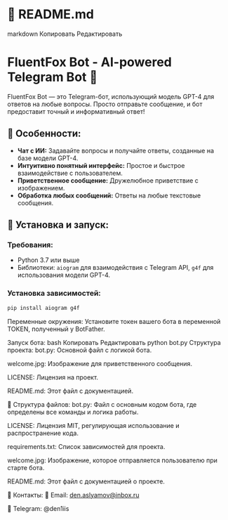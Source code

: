 # 📜 README.md
markdown
Копировать
Редактировать
# FluentFox Bot - AI-powered Telegram Bot 🤖

FluentFox Bot — это Telegram-бот, использующий модель GPT-4 для ответов на любые вопросы. Просто отправьте сообщение, и бот предоставит точный и информативный ответ!

## 🚀 Особенности:
- **Чат с ИИ:** Задавайте вопросы и получайте ответы, созданные на базе модели GPT-4.
- **Интуитивно понятный интерфейс:** Простое и быстрое взаимодействие с пользователем.
- **Приветственное сообщение:** Дружелюбное приветствие с изображением.
- **Обработка любых сообщений:** Ответы на любые текстовые сообщения.

## 🔧 Установка и запуск:

### Требования:
- Python 3.7 или выше
- Библиотеки: `aiogram` для взаимодействия с Telegram API, `g4f` для использования модели GPT-4.

### Установка зависимостей:
```bash
pip install aiogram g4f
```
Переменные окружения:
Установите токен вашего бота в переменной TOKEN, полученный у BotFather.

Запуск бота:
bash
Копировать
Редактировать
python bot.py
Структура проекта:
bot.py: Основной файл с логикой бота.

welcome.jpg: Изображение для приветственного сообщения.

LICENSE: Лицензия на проект.

README.md: Этот файл с документацией.

📂 Структура файлов:
bot.py: Файл с основным кодом бота, где определены все команды и логика работы.

LICENSE: Лицензия MIT, регулирующая использование и распространение кода.

requirements.txt: Список зависимостей для проекта.

welcome.jpg: Изображение, которое отправляется пользователю при старте бота.

README.md: Этот файл с документацией о проекте.

📧 Контакты:
📧 Email: den.aslyamov@inbox.ru

📱 Telegram: @den1iis

